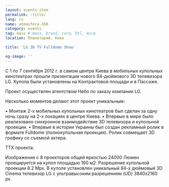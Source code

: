 ```yaml
---
layout: events-item
permalink: :title/
lang: ru
name: atmasfera-360
category: events
tag: mass # mass, brand, corp, btl, mice
location: Планетарий, Киев

title: 'LG 3D TV Fulldome Show'

og-image: ''
---
```


С 1 по 7 сентября 2012 г. в самом центре Киева в мобильных купольных кинотеатрах прошли презентации нового 84-дюймового 3D телевизора LG. Купола были установлены на Контрактовой площади и в Пассаже.

Проект осуществлен агентством Небо по заказу компании LG.

Несколько моментов делают этот проект уникальным:

• Монтаж 2-х мобильных купольных кинотеатров был сделан за одну ночь сразу на 2-х локациях в центре Киева.
• Впервые в мире было реализовано синхронное взаимодействие 3D телевизора и купольной проекции.
• Впервые в истории Украины был создан рекламный ролик в формате Fulldome (полнокупольная проекция). Ролик совмещает 3D графику со съемкой актера.

ТТХ проекта:

Изображение с 8 проекторов общей яркостью 24000 Люмен проецируется на купол площадью 160 м2.
Разрешение купольной проекции 8.2 Mpx.
В куполе установлен уникальный 84-х дюймовый 3D Cinema телевизор LG с ультравысоким разрешением (UD) 3840x2160 px.
